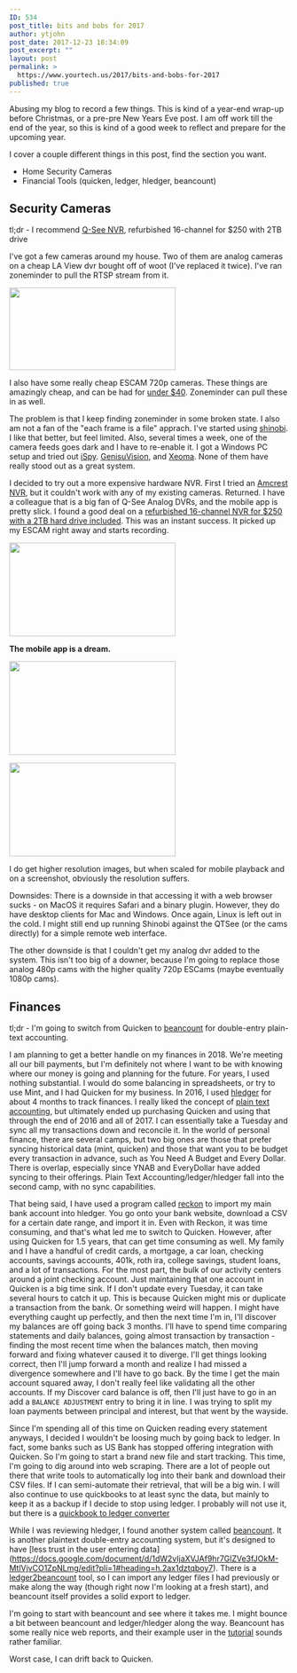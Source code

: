 ```yaml
---
ID: 534
post_title: bits and bobs for 2017
author: ytjohn
post_date: 2017-12-23 18:34:09
post_excerpt: ""
layout: post
permalink: >
  https://www.yourtech.us/2017/bits-and-bobs-for-2017
published: true
---
```

Abusing my blog to record a few things. This is kind of a year-end wrap-up before Christmas, or a pre-pre New Years Eve post. I am off work till the end of the year, so this is kind of a good week to reflect and prepare for the upcoming year.

I cover a couple different things in this post, find the section you want.

* Home Security Cameras
* Financial Tools (quicken, ledger, hledger, beancount)


## Security Cameras

tl;dr - I recommend [Q-See NVR](http://a.co/gdkgDtR), refurbished 16-channel for $250 with 2TB drive

I've got a few cameras around my house. Two of them are analog cameras on a cheap LA View dvr bought off of woot (I've replaced it twice). I've ran zoneminder to pull the RTSP stream from it. 

<a href="https://static.yourtech.us/yt/uploads/2017/12/media-20150308.png"><img src="https://static.yourtech.us/yt/uploads/2017/12/media-20150308-300x149.png" alt="" width="300" height="149" class="alignleft size-medium wp-image-535" /></a>

I also have some really cheap ESCAM 720p cameras. These things are amazingly cheap, and can be had for [under $40](http://www.dx.com/p/escam-qd300-onvif-p2p-cmos-3-6mm-lens-waterproof-network-ip-bullet-camera-w-4-ir-led-white-324862).  Zoneminder can pull these in as well.

The problem is that I keep finding zoneminder in some broken state. I also am not a fan of the "each frame is a file" apprach. I've started using [shinobi](https://shinobi.video/). I like that better, but feel limited. Also, several times a week, one of the camera feeds goes dark and I have to re-enable it. I got a Windows PC setup and tried out [iSpy](https://www.ispyconnect.com/). [GenisuVision](https://geniusvision.net/), and [Xeoma](http://felenasoft.com/xeoma/en/). None of them have really stood out as a great system.

I decided to try out a more expensive hardware NVR. First I tried an [Amcrest NVR](http://a.co/5bAcDI4), but it couldn't work with any of my existing cameras. Returned. I have a colleague that is a big fan of Q-See Analog DVRs, and the mobile app is pretty slick. I found a good deal on a [refurbished 16-channel NVR for $250 with a 2TB hard drive included](http://a.co/gdkgDtR). This was an instant success. It picked up my ESCAM right away and starts recording.

<p>
<a href="https://static.yourtech.us/yt/uploads/2017/12/qseebigscreen.jpg"><img src="https://static.yourtech.us/yt/uploads/2017/12/qseebigscreen-300x169.jpg" alt="" width="300" height="169" class="alignleft size-medium wp-image-538" /></a>

</p>

**The mobile app is a dream.** 

<a href="https://static.yourtech.us/yt/uploads/2017/12/Screenshot_2017-12-23-13-29-05.jpg"><img src="https://static.yourtech.us/yt/uploads/2017/12/Screenshot_2017-12-23-13-29-05-300x169.jpg" alt="" width="300" height="169" class="size-medium wp-image-539" /></a>

<a href="https://static.yourtech.us/yt/uploads/2017/12/Screenshot_2017-12-23-13-25-03.jpg"><img src="https://static.yourtech.us/yt/uploads/2017/12/Screenshot_2017-12-23-13-25-03-300x169.jpg" alt="" width="300" height="169" class="size-medium wp-image-540" /></a>
</p>

I do get higher resolution images, but when scaled for mobile playback and on a screenshot, obviously the resolution suffers.

Downsides: There is a downside in that accessing it with a web browser sucks - on MacOS it requires Safari and a binary plugin. However, they do have desktop clients for Mac and Windows. Once again, Linux is left out in the cold. I might still end up running Shinobi against the QTSee (or the cams directly) for a simple remote web interface. 

The other downside is that I couldn't get my analog dvr added to the system. This isn't too big of a downer, because I'm going to replace those analog 480p cams with the higher quality 720p ESCams (maybe eventually 1080p cams). 


## Finances

tl;dr - I'm going to switch from Quicken to [beancount](http://furius.ca/beancount/) for double-entry plain-text accounting. 

I am planning to get a better handle on my finances in 2018. We're meeting all our bill payments, but I'm definitely not where I want to be with knowing where our money is going and planning for the future. For years, I used nothing substantial. I would do some balancing in spreadsheets, or try to use Mint, and I had Quicken for my business. In 2016, I used [hledger](http://hledger.org/) for about 4 months to track finances. I really liked the concept of [plain text accounting](http://plaintextaccounting.org/), but ultimately ended up purchasing Quicken and using that through the end of 2016 and all of 2017. I can essentially take a Tuesday and sync all my transactions down and reconcile it. In the world of personal finance, there are several camps, but two big ones are those that prefer syncing historical data (mint, quicken) and those that want you to be budget every transaction in advance, such as You Need A Budget and Every Dollar. There is overlap, especially since YNAB and EveryDollar have added syncing to their offerings. Plain Text Accounting/ledger/hledger fall into the second camp, with no sync capabilities.

That being said, I have used a program called [reckon](https://github.com/cantino/reckon) to import my main bank account into hledger. You go onto your bank website, download a CSV for a certain date range, and import it in. Even with Reckon, it was time consuming, and that's what led me to switch to Quicken. However, after using Quicken for 1.5 years, that can get time consuming as well. My family and I have a handful of credit cards, a mortgage, a car loan, checking accounts, savings accounts, 401k, roth ira, college savings, student loans, and a lot of transactions. For the most part, the bulk of our activity centers around a joint checking account. Just maintaining that one account in Quicken is a big time sink. If I don't update every Tuesday, it can take several hours to catch it up. This is because Quicken might mis or duplicate a transaction from the bank. Or something weird will happen. I might have everything caught up perfectly, and then the next time I'm in, I'll discover my balances are off going back 3 months. I'll have to spend time comparing statements and daily balances, going almost transaction by transaction - finding the most recent time when the balances match, then moving forward and fixing whatever caused it to diverge. I'll get things looking correct, then I'll jump forward a month and realize I had missed a divergence somewhere and I'll have to go back. By the time I get the main account squared away, I don't really feel like validating all the other accounts. If my Discover card balance is off, then I'll just have to go in an add a `BALANCE ADJUSTMENT` entry to bring it in line. I was trying to split my loan payments between principal and interest, but that went by the wayside.

Since I'm spending all of this time on Quicken reading every statement anyways, I decided I wouldn't be loosing much by going back to ledger. In fact, some banks such as US Bank has stopped offering integration with Quicken. So I'm going to start a brand new file and start tracking. This time, I'm going to dig around into web scraping. There are a lot of people out there that write tools to automatically log into their bank and download their CSV files. If I can semi-automate their retrieval, that will be a big win. I will also continue to use quickbooks to at least sync the data, but mainly to keep it as a backup if I decide to stop using ledger.  I probably will not use it, but there is a [quickbook to ledger converter](https://gist.github.com/genegoykhman/3765100)

While I was reviewing hledger, I found another system called [beancount](http://furius.ca/beancount/). It is another plaintext double-entry accounting system, but it's designed to have [less trust in the user entering data]
 (https://docs.google.com/document/d/1dW2vIjaXVJAf9hr7GlZVe3fJOkM-MtlVjvCO1ZpNLmg/edit?pli=1#heading=h.2ax1dztqboy7). There is a [ledger2beancount](https://github.com/glasserc/ledger-to-beancount) tool, so I can import any ledger files I had previously or make along the way (though right now I'm looking at a fresh start), and beancount itself provides a solid export to ledger. 

I'm going to start with beancount and see where it takes me. I might bounce a bit between beancount and ledger/hledger along the way. Beancount has some really nice web reports, and their example user in the [tutorial](https://docs.google.com/document/d/1G-gsmwK551lSyuHboVLW3xbLhh99JfoKIbNnZSJxteE/edit) sounds rather familiar. 

Worst case, I can drift back to Quicken.